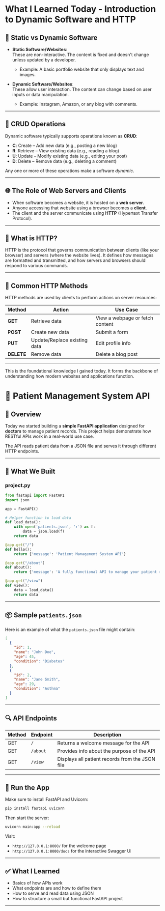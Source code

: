 # What I Learned Today - Introduction to Dynamic Software and HTTP

## 🧱 Static vs Dynamic Software

- **Static Software/Websites**:  
  These are non-interactive. The content is fixed and doesn't change unless updated by a developer.
  - Example: A basic portfolio website that only displays text and images.
  
- **Dynamic Software/Websites**:  
  These allow user interaction. The content can change based on user inputs or data manipulation.
  - Example: Instagram, Amazon, or any blog with comments.

---

## 🔄 CRUD Operations

Dynamic software typically supports operations known as **CRUD**:
- **C**: Create – Add new data (e.g., posting a new blog)
- **R**: Retrieve – View existing data (e.g., reading a blog)
- **U**: Update – Modify existing data (e.g., editing your post)
- **D**: Delete – Remove data (e.g., deleting a comment)

Any one or more of these operations make a software *dynamic*.

---

## 🌐 The Role of Web Servers and Clients

- When software becomes a website, it is hosted on a **web server**.
- Anyone accessing that website using a browser becomes a **client**.
- The client and the server communicate using **HTTP** (Hypertext Transfer Protocol).

---

## 📡 What is HTTP?

HTTP is the protocol that governs communication between clients (like your browser) and servers (where the website lives). It defines how messages are formatted and transmitted, and how servers and browsers should respond to various commands.

---

## 🧪 Common HTTP Methods

HTTP methods are used by clients to perform actions on server resources:

| Method  | Action                     | Use Case                           |
|---------|----------------------------|------------------------------------|
| **GET** | Retrieve data              | View a webpage or fetch content    |
| **POST**| Create new data            | Submit a form                      |
| **PUT** | Update/Replace existing data | Edit profile info                  |
| **DELETE** | Remove data            | Delete a blog post                 |

---

This is the foundational knowledge I gained today. It forms the backbone of understanding how modern websites and applications function.


# 🏥 Patient Management System API

## 📌 Overview

Today we started building a **simple FastAPI application** designed for **doctors** to manage patient records. This project helps demonstrate how RESTful APIs work in a real-world use case.

The API reads patient data from a JSON file and serves it through different HTTP endpoints.


---

## 🧠 What We Built

### project.py

```python
from fastapi import FastAPI
import json

app = FastAPI()

# Helper function to load data
def load_data():
    with open('patients.json', 'r') as f:
        data = json.load(f)
    return data

@app.get("/")
def hello():
    return {'message': 'Patient Management System API'}

@app.get("/about")
def about():
    return {'message': 'A fully functional API to manage your patient records'}

@app.get("/view")
def view():
    data = load_data()
    return data
```

---

## 📦 Sample `patients.json`

Here is an example of what the `patients.json` file might contain:

```json
[
  {
    "id": 1,
    "name": "John Doe",
    "age": 45,
    "condition": "Diabetes"
  },
  {
    "id": 2,
    "name": "Jane Smith",
    "age": 29,
    "condition": "Asthma"
  }
]
```

---

## 🔍 API Endpoints

| Method | Endpoint     | Description                                      |
|--------|--------------|--------------------------------------------------|
| GET    | `/`          | Returns a welcome message for the API           |
| GET    | `/about`     | Provides info about the purpose of the API      |
| GET    | `/view`      | Displays all patient records from the JSON file |

---

## 🧪 Run the App

Make sure to install FastAPI and Uvicorn:

```bash
pip install fastapi uvicorn
```

Then start the server:

```bash
uvicorn main:app --reload
```

Visit:  
- `http://127.0.0.1:8000/` for the welcome page  
- `http://127.0.0.1:8000/docs` for the interactive Swagger UI  

---

## ✅ What I Learned

- Basics of how APIs work
- What endpoints are and how to define them
- How to serve and read data using JSON
- How to structure a small but functional FastAPI project

---
